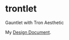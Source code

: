 # trontlet
Gauntlet with Tron Aesthetic

My [Design Document](https://docs.google.com/document/d/16rARsNw27a7206gDjVhmQs9HzPyZMSeyvsH-dwy_U3U/edit?usp=sharing). 

